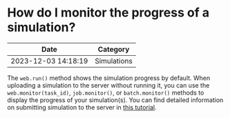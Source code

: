 # How do I monitor the progress of a simulation?

| Date       | Category    |
|------------|-------------|
| 2023-12-03 14:18:19 | Simulations |


The <code>web.run()</code> method shows the simulation progress by default.  When uploading a simulation to the server without running it, you can use the <code>web.monitor(task_id)</code>, <code>job.monitor()</code>, or <code>batch.monitor()</code> methods to display the progress of your simulation(s). You can find detailed information on submitting simulation to the server in <a href="https://docs.flexcompute.com/projects/tidy3d/en/latest/notebooks/WebAPI.html">this tutorial</a>.
